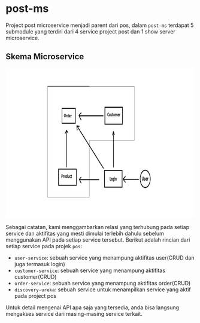 # post-ms
Project post microservice menjadi parent dari pos, dalam `post-ms` terdapat 5 submodule yang terdiri dari 4 service project post dan 1 show server microservice.


## Skema Microservice
<img src="https://raw.githubusercontent.com/irwansyah10010/post-ms/main/diagram%20skema%20pos.png" alt="Markdownify" width="600" height="400">


Sebagai catatan, kami menggambarkan relasi yang terhubung pada setiap service dan aktifitas yang mesti dimulai terlebih dahulu sebelum menggunakan API pada setiap service tersebut. Berikut adalah rincian dari setiap service pada projek `pos`:
  - `user-service`: sebuah service yang menampung aktifitas user(CRUD dan juga termasuk login)
  - `customer-service`: sebuah service yang menampung aktifitas customer(CRUD)
  - `order-service`: sebuah service yang menampung aktifitas order(CRUD)
  - `discovery-ureka`: sebuah service untuk menampilkan service yang aktif pada project pos


Untuk detail mengenai API apa saja yang tersedia, anda bisa langsung mengakses service dari masing-masing service terkait.



